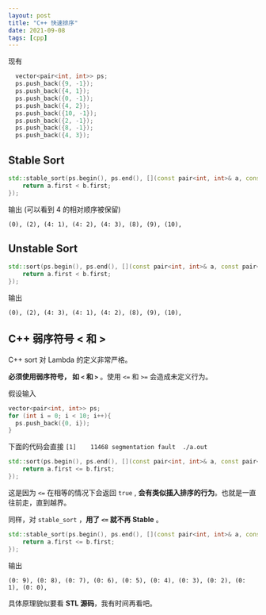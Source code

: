 ```yaml
---
layout: post
title: "C++ 快速排序"
date: 2021-09-08
tags: [cpp]
---
```


现有

```cpp
  vector<pair<int, int>> ps; 
  ps.push_back({9, -1});
  ps.push_back({4, 1});
  ps.push_back({0, -1});
  ps.push_back({4, 2}); 
  ps.push_back({10, -1});
  ps.push_back({2, -1});
  ps.push_back({8, -1});
  ps.push_back({4, 3}); 
```

## Stable Sort

```cpp
std::stable_sort(ps.begin(), ps.end(), [](const pair<int, int>& a, const pair<int, int>& b){
    return a.first < b.first; 
}); 
```

输出 (可以看到 4 的相对顺序被保留)

```
(0), (2), (4: 1), (4: 2), (4: 3), (8), (9), (10), 
```

## Unstable Sort

```cpp
std::sort(ps.begin(), ps.end(), [](const pair<int, int>& a, const pair<int, int>& b){
	return a.first < b.first; 
}); 
```

输出

```
(0), (2), (4: 3), (4: 1), (4: 2), (8), (9), (10), 
```

## C++ 弱序符号 < 和 > 

C++ sort 对 Lambda 的定义非常严格。

**必须使用弱序符号， 如 `<` 和 `>`** 。使用 `<=` 和 `>=` 会造成未定义行为。

假设输入

```cpp
vector<pair<int, int>> ps; 
for (int i = 0; i < 10; i++){
  ps.push_back({0, i});
}
```

下面的代码会直接 `[1]    11468 segmentation fault  ./a.out`

```cpp
std::sort(ps.begin(), ps.end(), [](const pair<int, int>& a, const pair<int, int>& b){
	return a.first <= b.first; 
}); 
```

这是因为 `<=` 在相等的情况下会返回 `true` , **会有类似插入排序的行为**。也就是一直往前走，直到越界。

同样，对 `stable_sort` ，**用了 `<=` 就不再 Stable** 。  

```cpp
std::stable_sort(ps.begin(), ps.end(), [](const pair<int, int>& a, const pair<int, int>& b){
    return a.first <= b.first; 
}); 
```

输出

```
(0: 9), (0: 8), (0: 7), (0: 6), (0: 5), (0: 4), (0: 3), (0: 2), (0: 1), (0: 0), 
```

具体原理貌似要看 **STL 源码**，我有时间再看吧。

